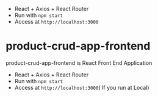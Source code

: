 - React + Axios + React Router
- Run with `npm start`
- Access at `http://localhost:3000`



# product-crud-app-frontend
product-crud-app-frontend is React Front End Application

- React + Axios + React Router
- Run with `npm start`
- Access at `http://localhost:3000`( If you run at Local)
